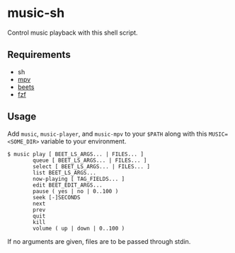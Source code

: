# music-sh
Control music playback with this shell script.

## Requirements

- sh
- [mpv](https://github.com/mpv-player/mpv)
- [beets](https://github.com/sampsyo/beets)
- [fzf](https://github.com/junegunn/fzf)


## Usage

Add `music`, `music-player`, and `music-mpv` to your `$PATH` along with this
`MUSIC=<SOME_DIR>` variable to your environment.

    $ music play [ BEET_LS_ARGS... | FILES... ]
            queue [ BEET_LS_ARGS... | FILES... ]
            select [ BEET_LS_ARGS... | FILES... ]
            list BEET_LS_ARGS...
            now-playing [ TAG_FIELDS... ]
            edit BEET_EDIT_ARGS...
            pause ( yes | no | 0..100 )
            seek [-]SECONDS
            next
            prev
            quit
            kill
            volume ( up | down | 0..100 )

If no arguments are given, files are to be passed through stdin.
